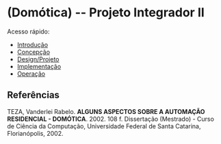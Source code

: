 # (Domótica) -- Projeto Integrador II

Acesso rápido:
  - [Introdução](./introducao.md)
  - [Concepção](./concepcao.md)
  - [Design/Projeto](./design.md)
  - [Implementação](./implementacao.md)
  - [Operação](./operacao.md)

## Referências

TEZA, Vanderlei Rabelo. **ALGUNS ASPECTOS SOBRE A AUTOMAÇÃO RESIDENCIAL - DOMÓTICA**. 2002. 108 f. Dissertação (Mestrado) - Curso de Ciência da Computação, Universidade Federal de Santa Catarina, Florianópolis, 2002.


